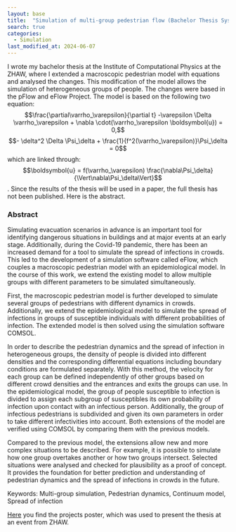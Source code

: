 ```yaml
---
layout: base
title:  "Simulation of multi-group pedestrian flow (Bachelor Thesis Systems Engineering)"
search: true
categories: 
  - Simulation
last_modified_at: 2024-06-07
---
```


I wrote my bachelor thesis at the Institute of Computational Physics at the ZHAW, where I extended a macroscopic pedestrian model with equations and analysed the changes. This modification of the model allows the simulation of heterogeneous groups of people. The changes were based in the pFlow and eFlow Project. The model is based on the following two equation: 
$$\frac{\partial\varrho_\varepsilon}{\partial t} -\varepsilon \Delta \varrho_\varepsilon + \nabla \cdot(\varrho_\varepsilon \boldsymbol{u}) = 0,$$ 
$$- \delta^2 \Delta \Psi_\delta + \frac{1}{f^2(\varrho_\varepsilon)}\Psi_\delta  = 0$$ 
which are linked through: 
$$\boldsymbol{u} = f(\varrho_\varepsilon) \frac{\nabla\Psi_\delta}{\Vert\nabla\Psi_\delta\Vert}$$. 
Since the results of the thesis will be used in a paper, the full thesis has not been published. Here is the abstract.

### Abstract

Simulating evacuation scenarios in advance is an important tool for identifying dangerous situations in buildings and at major events at an early stage. Additionally, during the Covid-19 pandemic, there has been an increased demand for a tool to simulate the spread of infections in crowds. This led to the development of a simulation software called eFlow, which couples a macroscopic pedestrian model with an epidemiological model. In the course of this work, we extend the existing model to allow multiple groups with different parameters to be simulated simultaneously.

First, the macroscopic pedestrian model is further developed to simulate several groups of pedestrians with different dynamics in crowds. Additionally, we extend the epidemiological model to simulate the spread of infections in groups of susceptible individuals with different probabilities of infection. The extended model is then solved using the simulation software COMSOL.

In order to describe the pedestrian dynamics and the spread of infection in heterogeneous groups, the density of people is divided into different densities and the corresponding differential equations including boundary conditions are formulated separately. With this method, the velocity for each group can be defined independently of other groups based on different crowd densities and the entrances and exits the groups can use. In the epidemiological model, the group of people susceptible to infection is divided to assign each subgroup of susceptibles its own probability of infection upon contact with an infectious person. Additionally, the group of infectious pedestrians is subdivided and given its own parameters in order to take different infectivities into account. Both extensions of the model are verified using COMSOL by comparing them with the previous models.

Compared to the previous model, the extensions allow new and more complex situations to be described. For example, it is possible to simulate how one group overtakes another or how two groups intersect. Selected situations were analysed and checked for plausibility as a proof of concept. It provides the foundation for better prediction and understanding of pedestrian dynamics and the spread of infections in crowds in the future.

Keywords: Multi-group simulation, Pedestrian dynamics, Continuum model, Spread of infection

[Here](/assets/pdf/Plakat_schwaro3_V2.pdf) you find the projects poster, which was used to present the thesis at an event from ZHAW. 